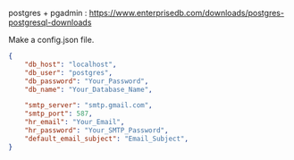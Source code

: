 postgres + pgadmin :
https://www.enterprisedb.com/downloads/postgres-postgresql-downloads


Make a config.json file.

<!-- config.json -->
```json
{   
    "db_host": "localhost",
    "db_user": "postgres",
    "db_password": "Your_Password",
    "db_name": "Your_Database_Name",

    "smtp_server": "smtp.gmail.com",
    "smtp_port": 587,
    "hr_email": "Your_Email",
    "hr_password": "Your_SMTP_Password",
    "default_email_subject": "Email_Subject",
}
```